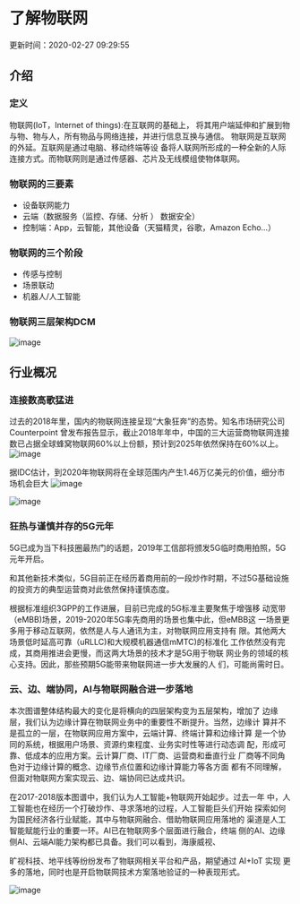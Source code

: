 # 了解物联网

更新时间<!-- -->：<!-- -->2020-02-27 09:29:55

## 介绍

### 定义

物联网(IoT，Internet of things):在互联网的基础上， 将其用户端延伸和扩展到物与物、物与人，所有物品与网络连接，并进行信息互换与通信。 物联网是互联网的外延。互联网是通过电脑、移动终端等设 备将人联网所形成的一种全新的人际连接方式。而物联网则是通过传感器、芯片及无线模组使物体联网。

### 物联网的三要素

*   设备联网能力
*   云端（数据服务（监控、存储、分析 ） 数据安全）
*   控制端：App，云智能，其他设备（天猫精灵，谷歌，Amazon Echo…）

### 物联网的三个阶段

*   传感与控制
*   场景联动
*   机器人/人工智能

### 物联网三层架构DCM

![image](lango19/images/doc1_1.png)

## 行业概况

### 连接数高歌猛进

过去的2018年里，国内的物联网连接呈现“大象狂奔”的态势。知名市场研究公司Counterpoint 曾发布报告显示，截止2018年年中，中国的三大运营商物联网连接数已占据全球蜂窝物联网60%以上份额，预计到2025年依然保持在60%以上。 ![image](https://airtake-public-data-1254153901.cos.ap-shanghai.myqcloud.com/goat/20191023/72f4602c212242aa883c8dcc5e29bd76.png)

据IDC估计，到2020年物联网将在全球范围内产生1.46万亿美元的价值，细分市场机会巨大 ![image](https://airtake-public-data-1254153901.cos.ap-shanghai.myqcloud.com/goat/20191023/6fccb46a19e34c0ca1d50d63054de328.png)

![image](lango19/images/doc1_2.png)

### 狂热与谨慎并存的5G元年

5G已成为当下科技圈最热门的话题，2019年工信部将颁发5G临时商用拍照，5G元年开启。

和其他新技术类似，5G目前正在经历着商用前的一段炒作时期，不过5G基础设施的投资方的典型运营商对此依然保持谨慎态度。

根据标准组织3GPP的工作进展，目前已完成的5G标准主要聚焦于增强移 动宽带（eMBB)场景，2019-2020年5G率先商用的场景也集中此，但eMBB这 一场景更多用于移动互联网，依然是人与人通讯为主，对物联网应用支持有 限。其他两大场景低时延高可靠（uRLLC)和大规模机器通信mMTC)的标准化 工作依然没有完成，其商用推进会更慢，而这两大场景的技术才是5G用于物联 网业务的领域的核心支持。因此，那些预期5G能带来物联网进一步大发展的人 们，可能尚需时日。

### 云、边、端协同，AI与物联网融合进一步落地

本次图谱整体结构最大的变化是将横向的四层架构变为五层架构，增加了 边缘层，我们认为边缘计算在物联网业务中的重要性不断提升。当然，边缘计 算并不是孤立的一层，在物联网应用方案中，云端计算、终端计算和边缘计算 是一个协同的系统，根据用户场景、资源约束程度、业务实时性等进行动态调 配，形成可靠、低成本的应用方案。云计算厂商、IT厂商、运营商和垂直行业 厂商等不同角色对于边缘计算的概念、边缘节点位置和边缘计算能力等各方面 都有不同理解，但面对物联网方案实现云、边、端协同已达成共识。

在2017-2018版本图谱中，我们认为人工智能+物联网开始起步。过去一年 中，人工智能也在经历一个打破炒作、寻求落地的过程，人工智能巨头们开始 探索如何为国民经济各行业赋能，其中与物联网融合、借助物联网应用落地的 渠道是人工智能赋能行业的重要一环。AI已在物联网多个层面进行融合，终端 侧的AI、边缘侧AI、云端AI能力架构都已具备。我们可以看到，海康威视、

旷视科技、地平线等纷纷发布了物联网相关平台和产品，期望通过 AI+IoT 实现 更多的落地，同时也是开启物联网技术方案落地验证的一种表现形式。

![image](lango19/images/doc1_3.png)

